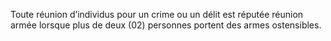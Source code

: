 Toute réunion d’individus pour un crime ou un délit est réputée réunion armée lorsque plus de deux (02) personnes portent des armes ostensibles.
